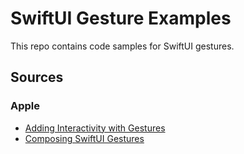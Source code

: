 # SwiftUI Gesture Examples

This repo contains code samples for SwiftUI gestures.

## Sources

### Apple
* [Adding Interactivity with Gestures](https://developer.apple.com/documentation/swiftui/adding-interactivity-with-gestures)
* [Composing SwiftUI Gestures](https://developer.apple.com/documentation/swiftui/composing-swiftui-gestures)
